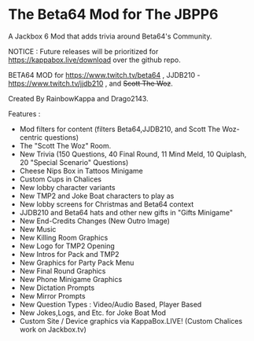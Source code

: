 # The Beta64 Mod for The JBPP6
A Jackbox 6 Mod that adds trivia around Beta64's Community.

NOTICE : Future releases will be prioritized for
https://kappabox.live/download over the github repo.

BETA64 MOD for https://www.twitch.tv/beta64 , JJDB210 - https://www.twitch.tv/jjdb210 , and ~~Scott The Woz~~.

Created By RainbowKappa and Drago2143.

Features :

- Mod filters for content (filters Beta64,JJDB210, and Scott The Woz-centric questions)
- The "Scott The Woz" Room.
- New Trivia (150 Questions, 40 Final Round, 11 Mind Meld, 10 Quiplash, 20 "Special Scenario" Questions)
- Cheese Nips Box in Tattoos Minigame
- Custom Cups in Chalices
- New lobby character variants 
- New TMP2 and Joke Boat characters to play as
- New lobby screens for Christmas and Beta64 context
- JJDB210 and Beta64 hats and other new gifts in "Gifts Minigame"
- New End-Credits Changes (New Outro Image)
- New Music
- New Killing Room Graphics
- New Logo for TMP2 Opening
- New Intros for Pack and TMP2
- New Graphics for Party Pack Menu
- New Final Round Graphics
- New Phone Minigame Graphics
- New Dictation Prompts
- New Mirror Prompts
- New Question Types : Video/Audio Based, Player Based
- New Jokes,Logs, and Etc. for Joke Boat Mod
- Custom Site / Device graphics via KappaBox.LIVE! (Custom Chalices work on Jackbox.tv)

